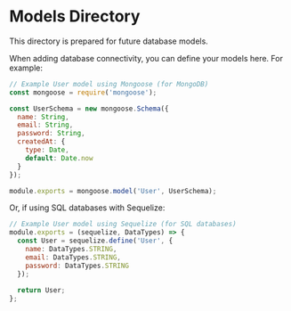 
# Models Directory

This directory is prepared for future database models.

When adding database connectivity, you can define your models here.
For example:

```js
// Example User model using Mongoose (for MongoDB)
const mongoose = require('mongoose');

const UserSchema = new mongoose.Schema({
  name: String,
  email: String,
  password: String,
  createdAt: {
    type: Date,
    default: Date.now
  }
});

module.exports = mongoose.model('User', UserSchema);
```

Or, if using SQL databases with Sequelize:

```js
// Example User model using Sequelize (for SQL databases)
module.exports = (sequelize, DataTypes) => {
  const User = sequelize.define('User', {
    name: DataTypes.STRING,
    email: DataTypes.STRING,
    password: DataTypes.STRING
  });
  
  return User;
};
```
